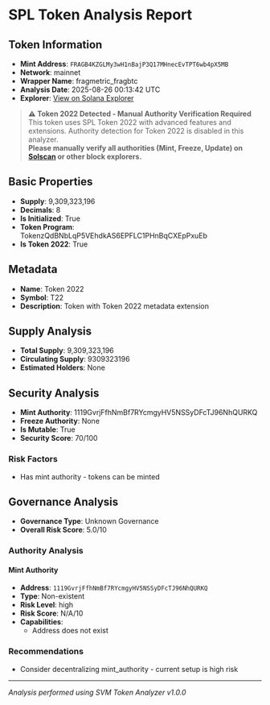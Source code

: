 # SPL Token Analysis Report

## Token Information
- **Mint Address**: `FRAGB4KZGLMy3wH1nBajP3Q17MHnecEvTPT6wb4pX5MB`
- **Network**: mainnet
- **Wrapper Name**: fragmetric_fragbtc
- **Analysis Date**: 2025-08-26 00:13:42 UTC
- **Explorer**: [View on Solana Explorer](https://explorer.solana.com/address/FRAGB4KZGLMy3wH1nBajP3Q17MHnecEvTPT6wb4pX5MB)

> **⚠️ Token 2022 Detected - Manual Authority Verification Required**  
> This token uses SPL Token 2022 with advanced features and extensions. Authority detection for Token 2022 is disabled in this analyzer.  
> **Please manually verify all authorities (Mint, Freeze, Update) on [Solscan](https://solscan.io/token/FRAGB4KZGLMy3wH1nBajP3Q17MHnecEvTPT6wb4pX5MB) or other block explorers.**


## Basic Properties
- **Supply**: 9,309,323,196
- **Decimals**: 8
- **Is Initialized**: True
- **Token Program**: TokenzQdBNbLqP5VEhdkAS6EPFLC1PHnBqCXEpPxuEb
- **Is Token 2022**: True

## Metadata
- **Name**: Token 2022
- **Symbol**: T22
- **Description**: Token with Token 2022 metadata extension

## Supply Analysis
- **Total Supply**: 9,309,323,196
- **Circulating Supply**: 9309323196
- **Estimated Holders**: None

## Security Analysis
- **Mint Authority**: 1119GvrjFfhNmBf7RYcmgyHV5NSSyDFcTJ96NhQURKQ
- **Freeze Authority**: None
- **Is Mutable**: True
- **Security Score**: 70/100

### Risk Factors
- Has mint authority - tokens can be minted

## Governance Analysis
- **Governance Type**: Unknown Governance
- **Overall Risk Score**: 5.0/10

### Authority Analysis

#### Mint Authority
- **Address**: `1119GvrjFfhNmBf7RYcmgyHV5NSSyDFcTJ96NhQURKQ`
- **Type**: Non-existent
- **Risk Level**: high
- **Risk Score**: N/A/10
- **Capabilities**:
  - Address does not exist

### Recommendations
- Consider decentralizing mint_authority - current setup is high risk

---
*Analysis performed using SVM Token Analyzer v1.0.0*
